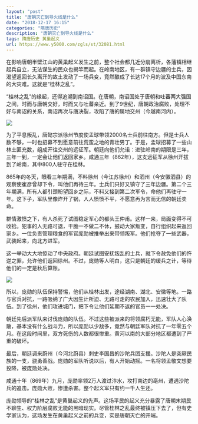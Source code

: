```yaml
---
layout: "post"
title: "唐朝灭亡到导火线是什么"
date: "2018-12-17 16:15"
categories: "隋唐历史"
description: "唐朝灭亡到导火线是什么"
tags: 隋唐历史 黄巢起义
url: https://www.y5000.com/zgls/st/32081.html
---
```






在影响唐朝半壁江山的黄巢起义发生之前，整个社会都几近分崩离析，各藩镇相继起兵自立，无法谋生的民众也揭竿而起。在岭南地区，有一群镇守边疆的士兵，因渴望返回长久离开的故土发动了一场兵变，竟然酿成了长达17个月的波及中国东南的大灾难。这就是“桂林之乱”。

“桂林之乱”的缘起，还得追溯到南诏国。在唐朝，南诏国处于唐朝和吐蕃两大强国之间，时而与唐朝交好，时而又与吐蕃亲近。到了9世纪，唐朝政治腐败，处理不好与南诏的关系，南诏再次与唐决裂，攻陷了唐的属地交州（今越南河内）。

![](https://img.y5000.com/uploads/allimg/180820/8-1PR01F44G55.jpg)

为了平息叛乱，唐懿宗派徐州节度使孟球带领2000名士兵前往南方。但是士兵人数不够，一时也招募不到愿意前往荒蛮之地的青壮男丁。于是，孟球招募了一些山林土匪充数，组成开往交州的远征军。朝廷向他们允诺：进驻岭南的期限是三年，三年一到，一定会让他们返回家乡。咸通三年（862年），这支远征军从徐州开拔到了岭南，其中800人驻守在桂林。

865年的冬天，眼看三年期满，不料徐州（今江苏徐州）和泗州（今安徽泗县）的观察使崔彦曾却下令，叫他们再待三年。士兵们只好又镇守了三年边疆。第二个三年期满，所有人都引颈盼望回乡之际，不料又接到第二次军令，命他们再驻守一年。这下子，军队里像炸开了锅，人人愤愤不平，不愿意再为言而无信的朝廷卖命。

群情激愤之下，有人杀死了试图稳定军心的都头王仲甫。这样一来，局面变得不可收拾。犯事的人无路可退，干脆一不做二不休，鼓动大家叛变，自行组织起来返回家乡。一位负责管理粮食的军官庞勋被推举出来带领叛军。他们抢夺了一些武器，武装起来，向北方进军。

这一举动大大地惊动了中央政府。朝廷试图安抚叛乱的士兵，就下令赦免他们的忤逆之罪，允许他们返回徐州。不过，庞勋等人明白，这只是朝廷的缓兵之计，等待他们的一定是秋后算账。

![](https://img.y5000.com/uploads/allimg/180820/8-1PR01F5012X.jpg)

所以，庞勋的队伍保持警惕，他们从桂林出发，途经湖南、湖北、安徽等地。一路与官兵对抗，一路吸纳了广大因生计所迫、无路可走的农民加入，迅速壮大了队伍。到了徐州，他们攻进城门，把下令让他们延期不返的官员一一处决。

朝廷先后派军队来讨伐庞勋的队伍。不过这些被派来的将领腐朽无能，军队人心涣散，基本没有什么战斗力，所以庞勋以少敌多，竟然与朝廷军队对抗了一年零五个月。在这段时间里，双方死伤的人数都很惨重。黄河以南的大部分地区都遭到了严重的破坏。

最后，朝廷调来蔚州（今河北蔚县）刺史李国昌的沙陀兵团支援。沙陀人是突厥民族的一支，骁勇善战。庞勋的军队听说以后，有人开始动摇。一名将领孟敬文想要投降，被庞勋处决。

咸通十年（869年）九月，庞勋率领2万人渡过汴水，攻打南边的亳州，遭遇沙陀兵的追击。庞勋大败，惨遭杀害。整个起义军只有约一千人生还。

庞勋领导的“桂林之乱”是黄巢起义的先声。这场平民的起义充分暴露了唐朝末期民不聊生、权力阶层腐败无能的黑暗现实。尽管桂林之乱最终被镇压下去了，但有史学家认为，这场发生在黄巢起义之前的兵变，实是唐朝灭亡的开端。
